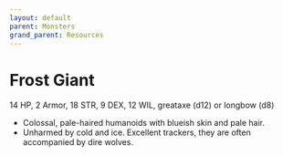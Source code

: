 ```yaml
---
layout: default
parent: Monsters
grand_parent: Resources
---
```


# Frost Giant 

14 HP, 2 Armor, 18 STR, 9 DEX, 12 WIL, greataxe (d12) or longbow (d8)

- Colossal, pale-haired humanoids with blueish skin and pale hair.
- Unharmed by cold and ice. Excellent trackers, they are often accompanied by dire wolves.